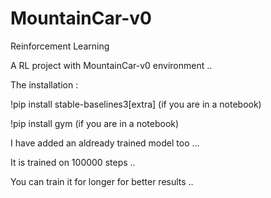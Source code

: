 # MountainCar-v0
Reinforcement Learning 

A RL project with MountainCar-v0 environment ..

The installation :

!pip install stable-baselines3[extra]   (if you are in a notebook)

!pip install gym    (if you are in a notebook)


I have added an aldready trained model too ...

It is trained on 100000 steps ..

You can train it for longer for better results ..

